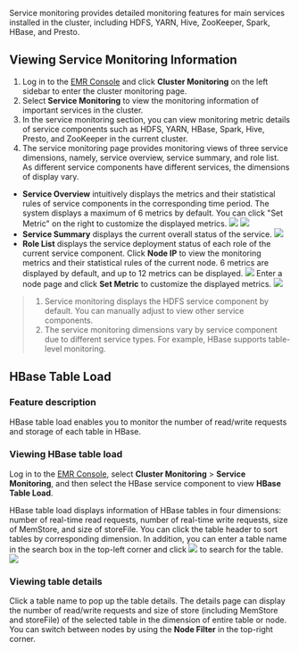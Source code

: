 Service monitoring provides detailed monitoring features for main services installed in the cluster, including HDFS, YARN, Hive, ZooKeeper, Spark, HBase, and Presto.
## Viewing Service Monitoring Information
1. Log in to the [EMR Console](https://console.cloud.tencent.com/emr) and click **Cluster Monitoring** on the left sidebar to enter the cluster monitoring page.
2. Select **Service Monitoring** to view the monitoring information of important services in the cluster.
3. In the service monitoring section, you can view monitoring metric details of service components such as HDFS, YARN, HBase, Spark, Hive, Presto, and ZooKeeper in the current cluster.
4. The service monitoring page provides monitoring views of three service dimensions, namely, service overview, service summary, and role list. As different service components have different services, the dimensions of display vary.
 - **Service Overview** intuitively displays the metrics and their statistical rules of service components in the corresponding time period. The system displays a maximum of 6 metrics by default. You can click "Set Metric" on the right to customize the displayed metrics.
![](https://main.qcloudimg.com/raw/12c9e198bd534098a84e6b89ce9f1df8.png)
![](https://main.qcloudimg.com/raw/8955aa65869661cd2422b0195290844f.png)
 - **Service Summary** displays the current overall status of the service.
![](https://main.qcloudimg.com/raw/abb26f56e50555f3a7427c29cb658887.png)
 - **Role List** displays the service deployment status of each role of the current service component. Click **Node IP** to view the monitoring metrics and their statistical rules of the current node. 6 metrics are displayed by default, and up to 12 metrics can be displayed.
![](https://main.qcloudimg.com/raw/5502b61780676857e2a9a2ce941aa80f.png)
Enter a node page and click **Set Metric** to customize the displayed metrics.
![](https://main.qcloudimg.com/raw/fe70bda0007f64bbd3e36f6be48ffac7.png)
>
> 1. Service monitoring displays the HDFS service component by default. You can manually adjust to view other service components.
> 2. The service monitoring dimensions vary by service component due to different service types. For example, HBase supports table-level monitoring.


## HBase Table Load
### Feature description
HBase table load enables you to monitor the number of read/write requests and storage of each table in HBase.

### Viewing HBase table load
Log in to the [EMR Console](https://console.cloud.tencent.com/emr), select **Cluster Monitoring** > **Service Monitoring**, and then select the HBase service component to view **HBase Table Load**.

HBase table load displays information of HBase tables in four dimensions: number of real-time read requests, number of real-time write requests, size of MemStore, and size of storeFile. You can click the table header to sort tables by corresponding dimension. In addition, you can enter a table name in the search box in the top-left corner and click ![](https://main.qcloudimg.com/raw/4b7c4ff1fa301f618db0826d4fd6168a.png) to search for the table.
![](https://main.qcloudimg.com/raw/d3869744607345a3767186cdf11892da.png)
 
### Viewing table details
Click a table name to pop up the table details. The details page can display the number of read/write requests and size of store (including MemStore and storeFile) of the selected table in the dimension of entire table or node. You can switch between nodes by using the **Node Filter** in the top-right corner.
 

